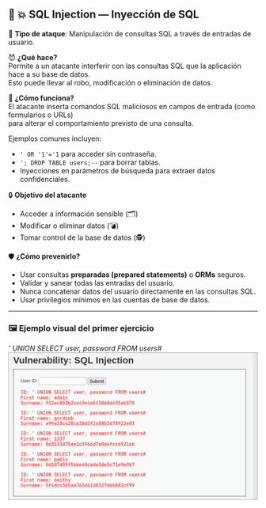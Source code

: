 ## :elephant: :boom: SQL Injection — Inyección de SQL

:link: **Tipo de ataque**: Manipulación de consultas SQL a través de entradas de usuario.

:smiling_imp: **¿Qué hace?**  
Permite a un atacante interferir con las consultas SQL que la aplicación hace a su base de datos.  
Esto puede llevar al robo, modificación o eliminación de datos.

:dart: **¿Cómo funciona?**  
El atacante inserta comandos SQL maliciosos en campos de entrada (como formularios o URLs)  
para alterar el comportamiento previsto de una consulta.

Ejemplos comunes incluyen:  
- `' OR '1'='1` para acceder sin contraseña.  
- `'; DROP TABLE users;--` para borrar tablas.  
- Inyecciones en parámetros de búsqueda para extraer datos confidenciales.

:lock: **Objetivo del atacante**  
- Acceder a información sensible (:card_index_dividers:)  
- Modificar o eliminar datos (:bomb:)  
- Tomar control de la base de datos (:detective:)

:shield: **¿Cómo prevenirlo?**  
- Usar consultas **preparadas (prepared statements)** o **ORMs** seguros.  
- Validar y sanear todas las entradas del usuario.  
- Nunca concatenar datos del usuario directamente en las consultas SQL.  
- Usar privilegios mínimos en las cuentas de base de datos.

---

### :framed_picture: Ejemplo visual del primer ejercicio

*' UNION SELECT user, password FROM users#*
![SQL Injection Attack](images/1.jpeg)

